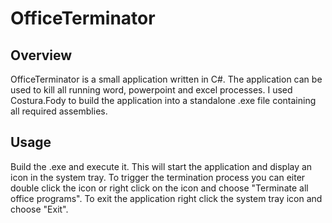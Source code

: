 # OfficeTerminator

## Overview

OfficeTerminator is a small application written in C#. The application can be used to kill all running word, powerpoint and excel processes. I used Costura.Fody to build the application into a standalone .exe file containing all required assemblies.  

## Usage

Build the .exe and execute it. This will start the application and display an icon in the system tray. To trigger the termination process you can eiter double click the icon or right click on the icon and choose "Terminate all office programs". To exit the application right click the system tray icon and choose "Exit".
